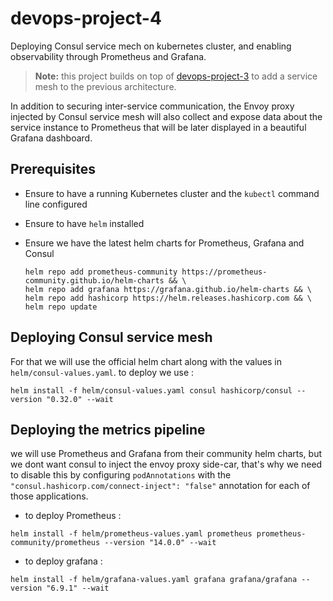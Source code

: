 # devops-project-4
Deploying Consul service mech on kubernetes cluster, and enabling observability through Prometheus and Grafana.

> **Note:** this project builds on top of [devops-project-3](https://github.com/ansnoussi/devops-project-3) to add a service mesh to the previous architecture.

In addition to securing inter-service communication, the Envoy proxy injected by Consul service mesh will also collect and expose data about the service instance to Prometheus that will be later displayed in a beautiful Grafana dashboard.


## Prerequisites

- Ensure to have a running Kubernetes cluster and the `kubectl` command line configured

- Ensure to have `helm` installed

- Ensure we have the latest helm charts for Prometheus, Grafana and Consul
    ```
    helm repo add prometheus-community https://prometheus-community.github.io/helm-charts && \
    helm repo add grafana https://grafana.github.io/helm-charts && \
    helm repo add hashicorp https://helm.releases.hashicorp.com && \
    helm repo update
    ```

## Deploying Consul service mesh
For that we will use the official helm chart along with the values in `helm/consul-values.yaml`.
to deploy we use :
```
helm install -f helm/consul-values.yaml consul hashicorp/consul --version "0.32.0" --wait
```

## Deploying the metrics pipeline
we will use Prometheus and Grafana from their community helm charts, but we dont want consul to inject the envoy proxy side-car, that's why we need to disable this by configuring `podAnnotations` with the `"consul.hashicorp.com/connect-inject": "false"` annotation for each of those applications.
- to deploy Prometheus : 
```
helm install -f helm/prometheus-values.yaml prometheus prometheus-community/prometheus --version "14.0.0" --wait
```
- to deploy grafana : 
```
helm install -f helm/grafana-values.yaml grafana grafana/grafana --version "6.9.1" --wait
```